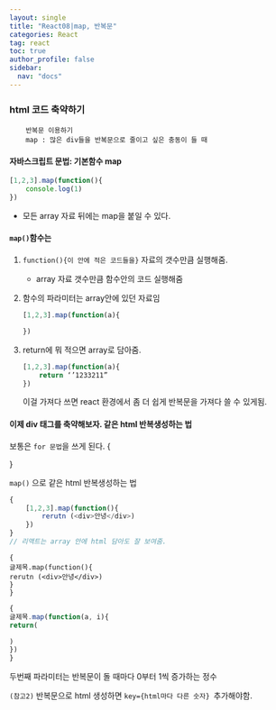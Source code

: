 ```yaml
---
layout: single
title: "React08|map, 반복문"
categories: React
tag: react
toc: true
author_profile: false
sidebar:
  nav: "docs"
---
```


### html 코드 축약하기
	 	반복문 이용하기
		map : 많은 div들을 반복문으로 줄이고 싶은 충동이 들 때


#### 자바스크립트 문법: 기본함수 map
```js
[1,2,3].map(function(){
	console.log(1)
})
```
- 모든 array 자료 뒤에는 map을 붙일 수 있다.


#### `map()`함수는

1. `function(){이 안에 적은 코드들을}`
	자료의 갯수만큼 실행해줌.
	- array 자료 갯수만큼 함수안의 코드 실행해줌

2. 함수의 파라미터는 array안에 있던 자료임
	```js 
	[1,2,3].map(function(a){

	})
	```

3. return에 뭐 적으면 array로 담아줌.
	```js
	[1,2,3].map(function(a){
		return ‘’1233211”
	})
	```


	이걸 가져다 쓰면 react 환경에서 좀 더 쉽게 반복문을 가져다 쓸 수 있게됨.

#### 이제 div 태그를 축약해보자. 같은 html 반복생성하는 법
보통은 `for 문법`을 쓰게 된다.
{
	
}


`map()` 으로 같은 html 반복생성하는 법

```js
{
	[1,2,3].map(function(){
		rerutn (<div>안녕</div>)
	})
}
// 리액트는 array 안에 html 담아도 잘 보여줌.
```




```
{
글제목.map(function(){
rerutn (<div>안녕</div>)
}
}
```

```js
{
글제목.map(function(a, i){
return(

)
})
}
```

두번째 파라미터는 반복문이 돌 때마다 0부터 1씩 증가하는 정수


`(참고2)` 반복문으로 html 생성하면 `key={html마다 다른 숫자} `추가해야함.